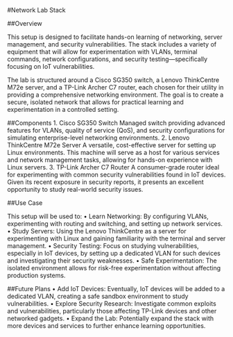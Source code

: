 #Network Lab Stack

##Overview

This setup is designed to facilitate hands-on learning of networking, server management, and security vulnerabilities. The stack includes a variety of equipment that will allow for experimentation with VLANs, terminal commands, network configurations, and security testing—specifically focusing on IoT vulnerabilities.

The lab is structured around a Cisco SG350 switch, a Lenovo ThinkCentre M72e server, and a TP-Link Archer C7 router, each chosen for their utility in providing a comprehensive networking environment. The goal is to create a secure, isolated network that allows for practical learning and experimentation in a controlled setting.

##Components
	1.	Cisco SG350 Switch
Managed switch providing advanced features for VLANs, quality of service (QoS), and security configurations for simulating enterprise-level networking environments.
	2.	Lenovo ThinkCentre M72e Server
A versatile, cost-effective server for setting up Linux environments. This machine will serve as a host for various services and network management tasks, allowing for hands-on experience with Linux servers.
	3.	TP-Link Archer C7 Router
A consumer-grade router ideal for experimenting with common security vulnerabilities found in IoT devices. Given its recent exposure in security reports, it presents an excellent opportunity to study real-world security issues.

##Use Case

This setup will be used to:
	•	Learn Networking: By configuring VLANs, experimenting with routing and switching, and setting up network services.
	•	Study Servers: Using the Lenovo ThinkCentre as a server for experimenting with Linux and gaining familiarity with the terminal and server management.
	•	Security Testing: Focus on studying vulnerabilities, especially in IoT devices, by setting up a dedicated VLAN for such devices and investigating their security weaknesses.
	•	Safe Experimentation: The isolated environment allows for risk-free experimentation without affecting production systems.

##Future Plans
	•	Add IoT Devices: Eventually, IoT devices will be added to a dedicated VLAN, creating a safe sandbox environment to study vulnerabilities.
	•	Explore Security Research: Investigate common exploits and vulnerabilities, particularly those affecting TP-Link devices and other networked gadgets.
	•	Expand the Lab: Potentially expand the stack with more devices and services to further enhance learning opportunities.